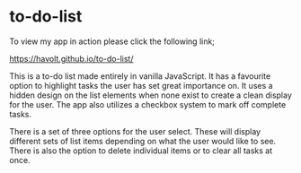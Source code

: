 # to-do-list

To view my app in action please click the following link;

https://havolt.github.io/to-do-list/

This is a to-do list made entirely in vanilla JavaScript. It has a favourite option to highlight tasks the user has set great importance on. It uses a hidden design on the list elements when none exist to create a clean display for the user. The app also utilizes a checkbox system to mark off complete tasks.

There is a set of three options for the user select. These will display different sets of list items depending on what the user would like to see. There is also the option to delete individual items or to clear all tasks at once.
